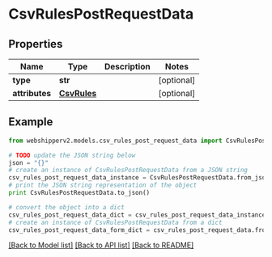 # CsvRulesPostRequestData


## Properties
Name | Type | Description | Notes
------------ | ------------- | ------------- | -------------
**type** | **str** |  | [optional] 
**attributes** | [**CsvRules**](CsvRules.md) |  | [optional] 

## Example

```python
from webshipperv2.models.csv_rules_post_request_data import CsvRulesPostRequestData

# TODO update the JSON string below
json = "{}"
# create an instance of CsvRulesPostRequestData from a JSON string
csv_rules_post_request_data_instance = CsvRulesPostRequestData.from_json(json)
# print the JSON string representation of the object
print CsvRulesPostRequestData.to_json()

# convert the object into a dict
csv_rules_post_request_data_dict = csv_rules_post_request_data_instance.to_dict()
# create an instance of CsvRulesPostRequestData from a dict
csv_rules_post_request_data_form_dict = csv_rules_post_request_data.from_dict(csv_rules_post_request_data_dict)
```
[[Back to Model list]](../README.md#documentation-for-models) [[Back to API list]](../README.md#documentation-for-api-endpoints) [[Back to README]](../README.md)


